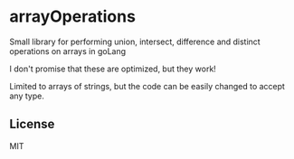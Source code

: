 # arrayOperations
Small library for performing union, intersect, difference and distinct operations on arrays in goLang

I don't promise that these are optimized, but they work!

Limited to arrays of strings, but the code can be easily changed to accept any type.

## License
MIT